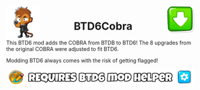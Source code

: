 <a href="https://github.com/bennik06/BTD6-Cobra/releases/latest/download/BTD6Cobra.dll">
    <img align="left" alt="Icon" height="90" src="Icon.png">
    <img align="right" alt="Download" height="75" src="https://raw.githubusercontent.com/gurrenm3/BTD-Mod-Helper/master/BloonsTD6%20Mod%20Helper/Resources/DownloadBtn.png">
</a>

<h1 align="center">BTD6Cobra</h1>

This BTD6 mod adds the COBRA from BTDB to BTD6!
The 8 upgrades from the original COBRA were adjusted to fit BTD6.

Modding BTD6 always comes with the risk of getting flagged!

[![Requires BTD6 Mod Helper](https://raw.githubusercontent.com/gurrenm3/BTD-Mod-Helper/master/banner.png)](https://github.com/gurrenm3/BTD-Mod-Helper#readme)
